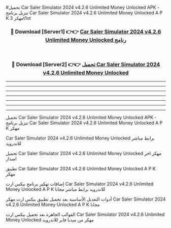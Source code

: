 #تحميل Car Saler Simulator 2024 v4.2.6 Unlimited Money Unlocked  APK - تنزيل برنامج Car Saler Simulator 2024 v4.2.6 Unlimited Money Unlocked  A P K مهكر 3t1ot 



<div align="center">
<h3>🔴 Download [Server1] 👉👉 <a href="https://apkdownload10.web.app/?title=Car Saler Simulator 2024 v4.2.6 Unlimited Money Unlocked ">Car Saler Simulator 2024 v4.2.6 Unlimited Money Unlocked  رنامج</a></h3><br>

<h3>🔴 Download [Server2] 👉👉 <a href="https://apkdownload10.web.app/?title=Car Saler Simulator 2024 v4.2.6 Unlimited Money Unlocked ">تحميل Car Saler Simulator 2024 v4.2.6 Unlimited Money Unlocked  </a></h3>
</div>


----------------------------------------------------------

----------------------------------------------------------

----------------------------------------------------------

----------------------------------------------------------

----------------------------------------------------------

----------------------------------------------------------

----------------------------------------------------------

تحميل Car Saler Simulator 2024 v4.2.6 Unlimited Money Unlocked  APK - تنزيل برنامج Car Saler Simulator 2024 v4.2.6 Unlimited Money Unlocked  A P K مهكر

Car Saler Simulator 2024 v4.2.6 Unlimited Money Unlocked  برابط مباشر للاندرويد

تحميل Car Saler Simulator 2024 v4.2.6 Unlimited Money Unlocked  مهكر اخر اصدار

تطبيق Car Saler Simulator 2024 v4.2.6 Unlimited Money Unlocked  A P K مهكر

إضافات تهكير برنامج بيكس ارت Car Saler Simulator 2024 v4.2.6 Unlimited Money Unlocked  A P K للاندرويد برابط مباشر مجانا

أدوات التعديل الأساسية بعد تحميل تطبيق بيكس ارت مهكر Car Saler Simulator 2024 v4.2.6 Unlimited Money Unlocked  A P K مجانا

القوالب الجاهزة بعد تحميل بيكس ارت Car Saler Simulator 2024 v4.2.6 Unlimited Money Unlocked  مهكر من ميديا فاير للاندرويد


